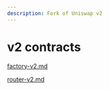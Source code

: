 ```yaml
---
description: Fork of Uniswap v2
---
```


# v2 contracts

[factory-v2.md](factory-v2)

[router-v2.md](router-v2)
